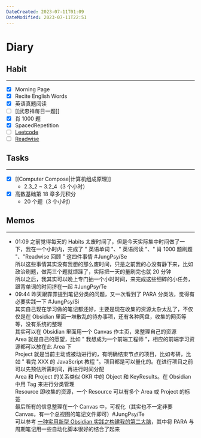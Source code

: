 ```yaml
---
DateCreated: 2023-07-11T01:09
DateModified: 2023-07-11T22:51
---
```

# Diary

## Habit
---
- [x] Morning Page
- [x] Recite English Words
- [x] 英语真题阅读
- [ ] [[武忠祥每日一题]]
- [x] 肖 1000 题
- [x] SpacedRepetition
- [ ] [Leetcode](https://leetcode.cn/problemset/all/)
- [ ] [Readwise](https://readwise.io/dailyreview)

## Tasks
---
- [x] [[Computer Compose|计算机组成原理]]
	- 2.3_2 ~ 3.2_4（3 个小时）
- [x] 高数基础第 18 章多元积分
	- 20 个题（3 个小时）
 
## Memos
---
- 01:09 之前觉得每天的 Habits 太废时间了，但是今天实际集中时间做了一下，我在一个小时内，完成了 " 英语单词 "、" 英语阅读 "、" 肖 1000 题刷题 "、"Readwise 回顾 " 这四件事情 #JungPsy/Se<br>所以这些事情其实没有我想的那么废时间，只是之前我的心没有静下来，比如政治刷题，做两三个题就烦躁了，实际把一天的量刷完也就 20 分钟<br>所以之后，我其实可以晚上专门抽一个小时时间，来完成这些细碎的小任务，跟背单词的时间挤在一起 #JungPsy/Te
- 09:44 昨天跟霏霏提到笔记分类的问题，又一次看到了 PARA 分类法，觉得有必要实践一下 #JungPsy/Si<br>其实自己现在学习做的笔记都还好，主要是现在收集的资源太杂太乱了，不仅仅是在 Obsidian 里面一堆散乱的待办事项，还有各种网盘，收集的网页等等，没有系统的整理<br>其实可以在 Obsidian 里面用一个 Canvas 作主页，来整理自己的资源<br>Area 就是自己的愿望，比如 " 我想成为一个前端工程师 "，相应的前端学习资源都可以放在此 Area 下<br>Project 就是当前主动或被动进行的，有明确结束节点的项目，比如考研，比如 " 看完 XXX 的 JavaScript 教程 "。项目都是可以量化的。在进行项目之前可以先预估所需时间，再进行时间分配<br>Area 和 Project 的关系类似 OKR 中的 Object 和 KeyResults。在 Obsidian 中用 Tag 来进行分类管理<br>Resource 即收集的资源，一个 Resource 可以有多个 Area 或 Project 的标签<br>最后所有的信息整理在一个 Canvas 中，可视化（其实也不一定非要 Canvas，有一个总视图的笔记文件即可）#JungPsy/Te<br>可以参考 [一种实用新型 Obsidian 实践之构建我的第二大脑](https://sspai.com/post/80802)，其中将 PARA 与周期笔记用一些自动化脚本很好的结合了起来
